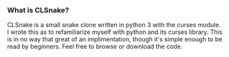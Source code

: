 ### What is CLSnake?

CLSnake is a small snake clone written in python 3 with the curses module.  I wrote this as to refamiliarize myself with python and its curses library.  This is in no way that great of an implimentation, though it's simple enough to be read by beginners.  Feel free to browse or download the code.
